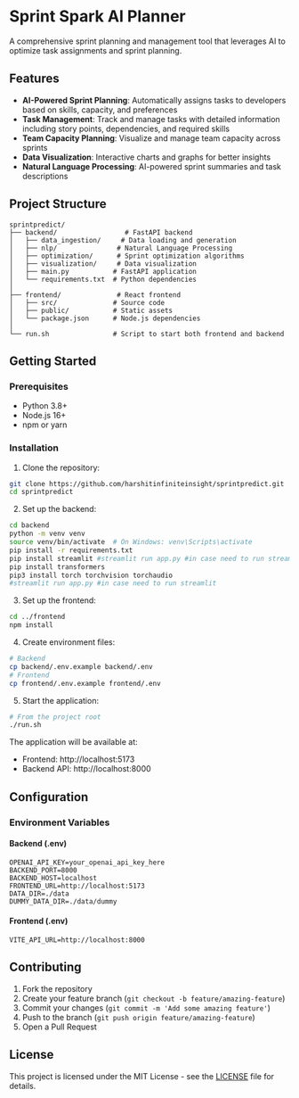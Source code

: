 # Sprint Spark AI Planner

A comprehensive sprint planning and management tool that leverages AI to optimize task assignments and sprint planning.

## Features

- **AI-Powered Sprint Planning**: Automatically assigns tasks to developers based on skills, capacity, and preferences
- **Task Management**: Track and manage tasks with detailed information including story points, dependencies, and required skills
- **Team Capacity Planning**: Visualize and manage team capacity across sprints
- **Data Visualization**: Interactive charts and graphs for better insights
- **Natural Language Processing**: AI-powered sprint summaries and task descriptions

## Project Structure

```
sprintpredict/
├── backend/                 # FastAPI backend
│   ├── data_ingestion/     # Data loading and generation
│   ├── nlp/               # Natural Language Processing
│   ├── optimization/      # Sprint optimization algorithms
│   ├── visualization/     # Data visualization
│   ├── main.py           # FastAPI application
│   └── requirements.txt  # Python dependencies
│
├── frontend/              # React frontend
│   ├── src/              # Source code
│   ├── public/           # Static assets
│   └── package.json      # Node.js dependencies
│
└── run.sh                # Script to start both frontend and backend
```

## Getting Started

### Prerequisites

- Python 3.8+
- Node.js 16+
- npm or yarn

### Installation

1. Clone the repository:
```bash
git clone https://github.com/harshitinfiniteinsight/sprintpredict.git
cd sprintpredict
```

2. Set up the backend:
```bash
cd backend
python -m venv venv
source venv/bin/activate  # On Windows: venv\Scripts\activate
pip install -r requirements.txt
pip install streamlit #streamlit run app.py #in case need to run streamlit 
pip install transformers
pip3 install torch torchvision torchaudio
#streamlit run app.py #in case need to run streamlit 
```

3. Set up the frontend:
```bash
cd ../frontend
npm install
```

4. Create environment files:
```bash
# Backend
cp backend/.env.example backend/.env
# Frontend
cp frontend/.env.example frontend/.env
```

5. Start the application:
```bash
# From the project root
./run.sh
```

The application will be available at:
- Frontend: http://localhost:5173
- Backend API: http://localhost:8000

## Configuration

### Environment Variables

#### Backend (.env)
```
OPENAI_API_KEY=your_openai_api_key_here
BACKEND_PORT=8000
BACKEND_HOST=localhost
FRONTEND_URL=http://localhost:5173
DATA_DIR=./data
DUMMY_DATA_DIR=./data/dummy
```

#### Frontend (.env)
```
VITE_API_URL=http://localhost:8000
```

## Contributing

1. Fork the repository
2. Create your feature branch (`git checkout -b feature/amazing-feature`)
3. Commit your changes (`git commit -m 'Add some amazing feature'`)
4. Push to the branch (`git push origin feature/amazing-feature`)
5. Open a Pull Request

## License

This project is licensed under the MIT License - see the [LICENSE](LICENSE) file for details.

